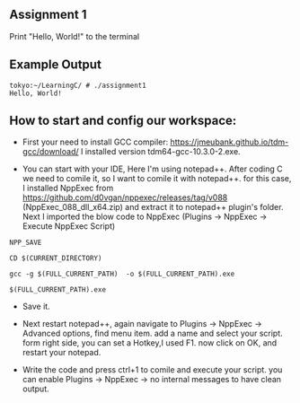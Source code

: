 ## Assignment 1
Print "Hello, World!" to the terminal

## Example Output
```terminal_session
tokyo:~/LearningC/ # ./assignment1                                        
Hello, World!
```


## How to start and config our workspace:

- First your need to install GCC compiler:
https://jmeubank.github.io/tdm-gcc/download/
I installed version tdm64-gcc-10.3.0-2.exe.

- You can start with your IDE, Here I'm using notepad++.
After coding C we need to comile it, so I want to comile it with notepad++. for this case, I installed NppExec from https://github.com/d0vgan/nppexec/releases/tag/v088 (NppExec_088_dll_x64.zip) and extract it to notepad++ plugin's folder.
Next I imported the blow code to NppExec (Plugins -> NppExec -> Execute NppExec Script)

```
NPP_SAVE

CD $(CURRENT_DIRECTORY)

gcc -g $(FULL_CURRENT_PATH)  -o $(FULL_CURRENT_PATH).exe

$(FULL_CURRENT_PATH).exe
```

- Save it.

- Next restart notepad++, again navigate to Plugins -> NppExec -> Advanced options, find menu item. add a name and select your script. form right side, you can set a Hotkey,I used F1. now click on OK, and restart your notepad.

- Write the code and press ctrl+1 to comile and execute your script. 
you can enable  Plugins -> NppExec -> no internal messages to have clean output.
